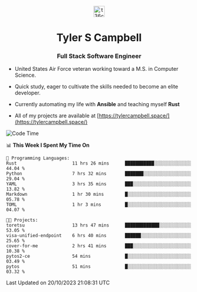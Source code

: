 <p align="center">
<a href="https://www.linkedin.com/in/t36campbell" target="blank"><img align="center" src="https://ik.imagekit.io/t36campbell/Portfolio/linkedin.png.original_m8bbGgPh6.png" alt="t36campbell" height="30" width="30" /></a>
</p>
<h1 align="center">Tyler S Campbell</h1>
<h3 align="center">Full Stack Software Engineer</h3>

* United States Air Force veteran working toward a M.S. in Computer Science.

* Quick study, eager to cultivate the skills needed to become an elite developer.

* Currently automating my life with **Ansible** and teaching myself **Rust**

* All of my projects are available at [https://tylercampbell.space/](https://tylercampbell.space/)

<!--START_SECTION:waka-->
![Code Time](http://img.shields.io/badge/Code%20Time-2%2C908%20hrs%2051%20mins-blue)

📊 **This Week I Spent My Time On** 

```text
💬 Programming Languages: 
Rust                     11 hrs 26 mins      ███████████░░░░░░░░░░░░░░   44.04 % 
Python                   7 hrs 32 mins       ███████░░░░░░░░░░░░░░░░░░   29.04 % 
YAML                     3 hrs 35 mins       ███░░░░░░░░░░░░░░░░░░░░░░   13.82 % 
Markdown                 1 hr 30 mins        █░░░░░░░░░░░░░░░░░░░░░░░░   05.78 % 
TOML                     1 hr 3 mins         █░░░░░░░░░░░░░░░░░░░░░░░░   04.07 % 

🐱‍💻 Projects: 
toretsu                  13 hrs 47 mins      █████████████░░░░░░░░░░░░   53.05 % 
visa-unified-endpoint    6 hrs 40 mins       ██████░░░░░░░░░░░░░░░░░░░   25.65 % 
cover-for-me             2 hrs 41 mins       ███░░░░░░░░░░░░░░░░░░░░░░   10.38 % 
pytos2-ce                54 mins             █░░░░░░░░░░░░░░░░░░░░░░░░   03.49 % 
pytos                    51 mins             █░░░░░░░░░░░░░░░░░░░░░░░░   03.32 % 
```


 Last Updated on 20/10/2023 21:08:31 UTC
<!--END_SECTION:waka-->
